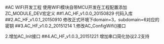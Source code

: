 
#AC WIFI开发工程
使用WIFI模块自带MCU开发在工程配置添加ZC_MODULE_DEV宏定义
##1.AC_HF_v1.0.0_20150829
代码入库
##2.AC_HF_v1.0.1_20150910
修改正式环境下domain=3，subdomain=6对应的密钥
##3.AC_HF_v1.0.2_20151214
1.修改AC_ConfigWifi()接口

2.增加AC_Init接口
##4.AC_HF_v1.0.3_20151221
增加串口简化协议2.2支持
